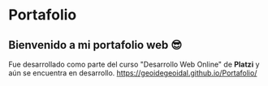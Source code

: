 # Portafolio
## Bienvenido a mi portafolio web :sunglasses:

Fue desarrollado como parte del curso "Desarrollo Web Online" de **Platzi** y aún se encuentra en desarrollo.
https://geoidegeoidal.github.io/Portafolio/